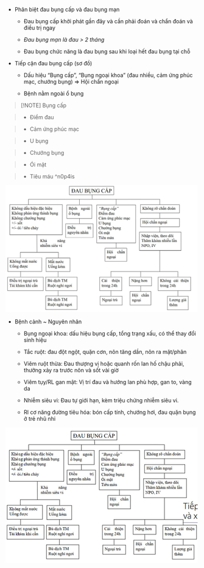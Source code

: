 - Phân biệt đau bụng cấp và đau bụng mạn
  
	- Đau bụng cấp khởi phát gần đây và cần phải đoán và chẩn đoán và điều trị ngay
  
	- _Đau bụng mạn là đau > 2 tháng_
  
	- Đau bụng chức năng là đau bụng sau khi loại hết đau bụng tại chỗ
  
- Tiếp cận đau bụng cấp (sơ đồ)
  
	- Dấu hiệu “Bụng cấp”, “Bụng ngoại khoa” (đau nhiều, cảm ứng phúc mạc, chướng bụng) => Hội chẩn ngoại
  
	- Bệnh nằm ngoài ổ bụng
  

  
> [!NOTE] Bụng cấp
  
> - Điểm đau
  
> - Cảm ứng phúc mạc
  
> - U bụng
  
> - Chướng bụng
  
> - Ói mật
  
> - Tiêu máu ^n0p4is
  
 
  
![TIẾP CẬN ĐAU BỤNG TE-1690772519611.jpeg](../../../../../200%20Files/image/image/TI%E1%BA%BEP%20C%E1%BA%ACN%20%C4%90AU%20B%E1%BB%A4NG%20TE-1690772519611.jpeg)
  
- Bệnh cảnh ~ Nguyên nhân
  
	- Bụng ngoại khoa: dấu hiệu bụng cấp, tổng trạng xấu, có thể thay đổi sinh hiệu
  
	- Tắc ruột: đau đột ngột, quặn cơn, nôn tăng dần, nôn ra mật/phân
  
	- Viêm ruột thừa: Đau thượng vị hoặc quanh rốn lan hố chậu phải, thưởng xảy ra trước nôn và sốt vài giờ
  
	- Viêm tụy/RL gan mật: Vị trí đau và hướng lan phù hợp, gan to, vàng da
  
	- Nhiễm siêu vi: Đau tự giới hạn, kèm triệu chứng nhiễm siêu vi.
  
	- Rl cơ năng đường tiêu hóa: bón cấp tính, chướng hơi, đau quặn bụng ở trẻ nhũ nhi
  
![444](../../../../../200%20Files/image/image/Bu%E1%BB%95i%209%20-%20H%E1%BB%87%20ti%C3%AAu%20h%C3%B3a%20(N%E1%BB%99i-nhi)-1687419901374.jpeg)